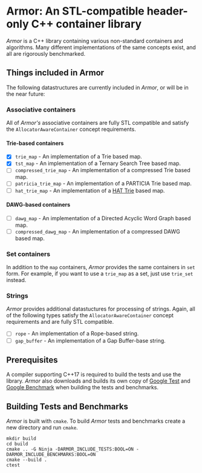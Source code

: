 # Armor: An STL-compatible header-only C++ container library

_Armor_ is a C++ library containing various non-standard containers and
algorithms. Many different implementations of the same concepts exist, and all
are rigorously benchmarked.

## Things included in Armor
The following datastructures are currently included in _Armor_, or will be in
the near future:

### Associative containers

All of _Armor's_ associative containers are fully STL compatible and satisfy the
`AllocatorAwareContainer` concept requirements.

#### Trie-based containers

- [x] `trie_map` - An implementation of a Trie based map.
- [x] `tst_map` - An implementation of a Ternary Search Tree based map.
- [ ] `compressed_trie_map` - An implementation of a compressed Trie based map.
- [ ] `patricia_trie_map` - An implementation of a PARTICIA Trie based map.
- [ ] `hat_trie_map` - An implementation of a
[HAT Trie](http://crpit.com/confpapers/CRPITV62Askitis.pdf) based map.

#### DAWG-based containers

- [ ] `dawg_map` - An implementation of a Directed Acyclic Word Graph based map.
- [ ] `compressed_dawg_map` - An implementation of a compressed DAWG based map.

### Set containers

In addition to the `map` containers, _Armor_ provides the same containers in
`set` form. For example, if you want to use a `trie_map` as a set, just use
`trie_set` instead.

### Strings

_Armor_ provides additional datastuctures for processing of strings. Again, all
of the following types satisfy the `AllocatorAwareContainer` concept
requirements and are fully STL compatible.

- [ ] `rope` - An implementation of a Rope-based string.
- [ ] `gap_buffer` - An implementation of a Gap Buffer-base string.

## Prerequisites

A compiler supporting C++17 is required to build the tests and use the library.
_Armor_ also downloads and builds its own copy of
[Google Test](https://github.com/google/googletest) and
[Google Benchmark](https://github.com/google/benchmark) when building the tests
and benchmarks.

## Building Tests and Benchmarks

_Armor_ is built with `cmake`. To build _Armor_ tests and benchmarks create a
new directory and run `cmake`.

    mkdir build
    cd build
    cmake .. -G Ninja -DARMOR_INCLUDE_TESTS:BOOL=ON -DARMOR_INCLUDE_BENCHMARKS:BOOL=ON
    cmake --build .
    ctest
